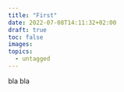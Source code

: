```yaml
---
title: "First"
date: 2022-07-08T14:11:32+02:00
draft: true
toc: false
images:
topics:
  - untagged
---
```


bla bla